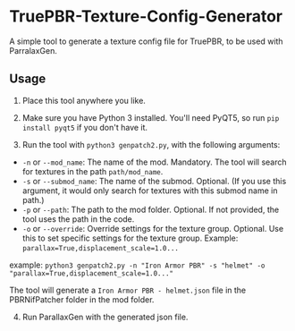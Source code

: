 # TruePBR-Texture-Config-Generator

A simple tool to generate a texture config file for TruePBR, to be used with ParralaxGen.

## Usage

1. Place this tool anywhere you like.

2. Make sure you have Python 3 installed. You'll need PyQT5, so run `pip install pyqt5` if you don't have it.

3. Run the tool with `python3 genpatch2.py`, with the following arguments:

- `-n` or `--mod_name`: The name of the mod. Mandatory.
    The tool will search for textures in the path `path/mod_name`.
- `-s` or `--submod_name`: The name of the submod. Optional. (If you use this argument, it would only search for textures with this submod name in path.)
- `-p` or `--path`: The path to the mod folder. Optional. If not provided, the tool uses the path in the code.
- `-o` or `--override`: Override settings for the texture group. Optional. Use this to set specific settings for the texture group. Example: `parallax=True,displacement_scale=1.0...`

example: `python3 genpatch2.py -n "Iron Armor PBR" -s "helmet" -o "parallax=True,displacement_scale=1.0..."`

The tool will generate a `Iron Armor PBR - helmet.json` file in the PBRNifPatcher folder in the mod folder.

4. Run ParallaxGen with the generated json file.
